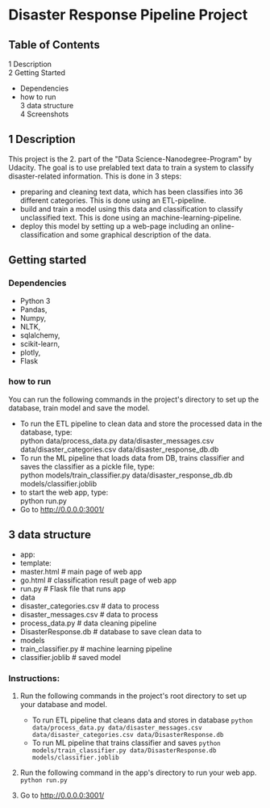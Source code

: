 # Disaster Response Pipeline Project


## Table of Contents
1 Description  
2 Getting Started  
 - Dependencies
 - how to run  
3 data structure  
4 Screenshots  
## 1 Description
This project is the 2. part of the "Data Science-Nanodegree-Program" by Udacity.
The goal is to use prelabled text data to train a system to classify disaster-related information.
This is done in 3 steps:  
- preparing and cleaning text data, which has been classifies into 36 different categories. This is done using an ETL-pipeline.  
- build and train a model using this data and classification to classify unclassified text. This is done using an machine-learning-pipeline.  
- deploy this model by setting up a web-page including an online-classification and some graphical description of the data.  
## Getting started
### Dependencies  
  - Python 3
  - Pandas,
  - Numpy,
  - NLTK,
  - sqlalchemy,
  - scikit-learn,
  - plotly,
  - Flask  
### how to run
You can run the following commands in the project's directory to set up the database, train model and save the model.  
-  To run the ETL pipeline to clean data and store the processed data in the database, type:  
python data/process_data.py data/disaster_messages.csv data/disaster_categories.csv data/disaster_response_db.db
-  To run the ML pipeline that loads data from DB, trains classifier and saves the classifier as a pickle file, type:  
python models/train_classifier.py data/disaster_response_db.db models/classifier.joblib
-  to start the web app, type:  
python run.py
-  Go to http://0.0.0.0:3001/
## 3 data structure  
- app:  
 - template:
  - master.html # main page of web app  
  - go.html # classification result page of web app
  - run.py # Flask file that runs app
- data 
 - disaster_categories.csv # data to process  
 - disaster_messages.csv # data to process
 - process_data.py # data cleaning pipeline
 - DisasterResponse.db # database to save clean data to
- models
 - train_classifier.py # machine learning pipeline
 - classifier.joblib # saved model
### Instructions:
1. Run the following commands in the project's root directory to set up your database and model.

    - To run ETL pipeline that cleans data and stores in database
        `python data/process_data.py data/disaster_messages.csv data/disaster_categories.csv data/DisasterResponse.db`
    - To run ML pipeline that trains classifier and saves
        `python models/train_classifier.py data/DisasterResponse.db models/classifier.joblib`

2. Run the following command in the app's directory to run your web app.
    `python run.py`

3. Go to http://0.0.0.0:3001/

